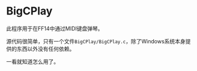 # BigCPlay

此程序用于在FF14中通过MIDI键盘弹琴。

源代码很简单，只有一个文件``BigCPlay/BigCPlay.c``，除了Windows系统本身提供的东西以外没有任何依赖。

一看就知道怎么用了。


